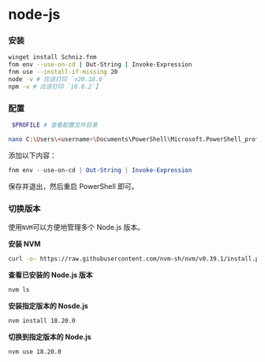 # node-js

### 安装

```sh
winget install Schniz.fnm
fnm env --use-on-cd | Out-String | Invoke-Expression
fnm use --install-if-missing 20
node -v # 应该打印 `v20.18.0`
npm -v # 应该打印 `10.8.2`】
```

### 配置

```sh
 $PROFILE # 查看配置文件目录
```

```sh
nano C:\Users\<username>\Documents\PowerShell\Microsoft.PowerShell_profile.ps1
```

添加以下内容：

```powershell
fnm env --use-on-cd | Out-String | Invoke-Expression
```

保存并退出，然后重启 PowerShell 即可。

### 切换版本

使用`NVM`可以方便地管理多个 Node.js 版本。

**安装 NVM**

```sh 
curl -o- https://raw.githubusercontent.com/nvm-sh/nvm/v0.39.1/install.ps1 | Invoke-Expression
```

**查看已安装的 Node.js 版本**
```sh
nvm ls
```
**安装指定版本的 Nosde.js**
```sh
nvm install 18.20.0 
```
**切换到指定版本的 Node.js**
```sh
nvm use 18.20.0
```
